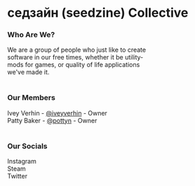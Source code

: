 # седзайн (seedzine) Collective

### Who Are We?
We are a group of people who just like to create<br>
software in our free times, whether it be utility-<br>
mods for games, or quality of life applications<br>
we've made it.<br>
<br>
### Our Members
Ivey Verhin - [@iveyverhin](https://github.com/iveyverhin) - Owner<br>
Patty Baker - [@pottyn](https://github.com/pottyn) - Owner<br>
<br>
### Our Socials
Instagram<br>
Steam<br>
Twitter<br>



